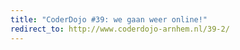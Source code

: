 ```yaml
---
title: "CoderDojo #39: we gaan weer online!"
redirect_to: http://www.coderdojo-arnhem.nl/39-2/
---
```

